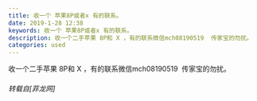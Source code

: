 ```yaml
---
title: 收一个 苹果8P或者x 有的联系。
date: 2019-1-28 12:38
keywords: 收一个 苹果8P或者x 有的联系。
description: 收一个二手苹果 8P和 X ，有的联系微信mch08190519  传家宝的勿扰。
categories: used
---
```

<td class="t_f" id="postmessage_2828293">

收一个二手苹果 8P和 X ，有的联系微信mch08190519  传家宝的勿扰。</td>
###### 转载自[菲龙网]